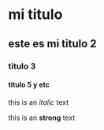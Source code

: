 <!-- HEADINGS -->

# mi titulo 
## este es mi titulo 2 
### titulo 3
#### titulo 5 y etc 
<!-- Tipos de texto -->

this is an *italic* text

this is an **strong** text 

